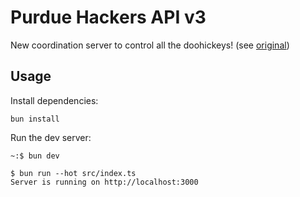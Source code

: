 # Purdue Hackers API v3

New coordination server to control all the doohickeys! (see [original](https://github.com/purduehackers/api))

## Usage

Install dependencies:

```
bun install
```

Run the dev server:

```
~:$ bun dev

$ bun run --hot src/index.ts
Server is running on http://localhost:3000
```
